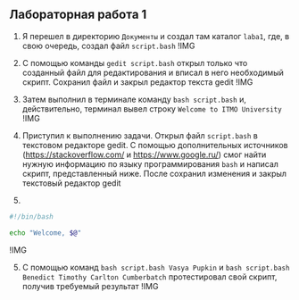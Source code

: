 ## Лабораторная работа 1

1) Я перешел в директорию `Документы` и создал там каталог `laba1`, где, в свою очередь, создал файл `script.bash`
   !IMG
   
2) С помощью команды `gedit script.bash` открыл только что созданный файл для редактирования и вписал в него необходимый скрипт. Сохранил файл и закрыл редактор текста gedit
   !IMG

3) Затем выполнил в терминале команду `bash script.bash` и, действительно, терминал вывел строку `Welcome to ITMO University`
   !IMG

4) Приступил к выполнению задачи. Открыл файл `script.bash` в текстовом редакторе gedit. С помощью дополнительных источников (https://stackoverflow.com/ и https://www.google.ru/) смог найти нужную информацию по языку программирования `bash` и написал скрипт, представленный ниже. После сохранил изменения и закрыл текстовый редактор gedit
5) 
```bash
#!/bin/bash

echo "Welcome, $@"
```

   !IMG
   
5) С помощью команд `bash script.bash Vasya Pupkin` и `bash script.bash Benedict Timothy Carlton Cumberbatch` протестировал свой скрипт, получив требуемый результат
   !IMG
